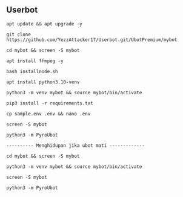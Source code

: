 ## Userbot
```
apt update && apt upgrade -y
```
```
git clone https://github.com/YezzAttacker17/Userbot.git/UbotPremium/mybot
```
```
cd mybot && screen -S mybot
```
```
apt install ffmpeg -y
```
```
bash installnode.sh
```
```
apt install python3.10-venv
```
```
python3 -m venv mybot && source mybot/bin/activate
```
```
pip3 install -r requirements.txt
```
```
cp sample.env .env && nano .env
```
```
screen -S mybot
```
```
python3 -m PyroUbot
```
```
---------- Menghidupan jika ubot mati -------------
```
```
cd mybot && screen -S mybot
```
```
python3 -m venv mybot && source mybot/bin/activate
```
```
screen -S mybot
```
```
python3 -m PyroUbot
```

